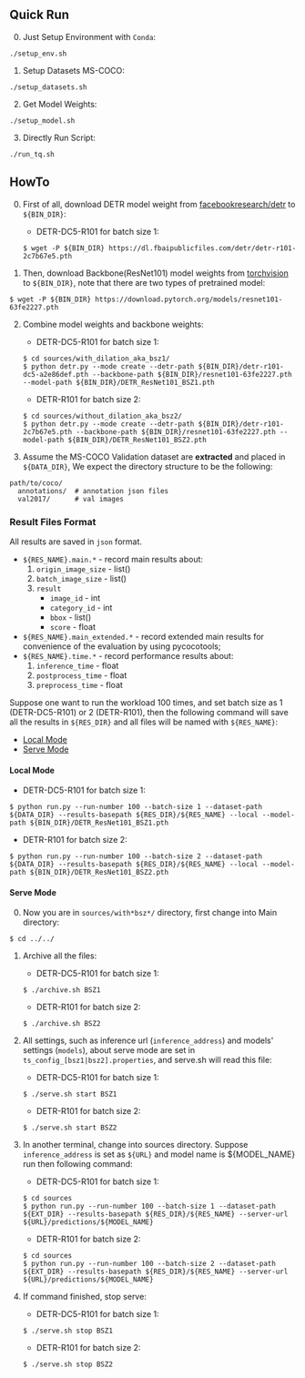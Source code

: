 ## Quick Run
0. Just Setup Environment with `Conda`:
```
./setup_env.sh
```

1. Setup Datasets MS-COCO:
```
./setup_datasets.sh
```

2. Get Model Weights:
```
./setup_model.sh
```

3. Directly Run Script:
```
./run_tq.sh
```

## HowTo

0. First of all, download DETR model weight from [facebookresearch/detr](https://github.com/facebookresearch/detr) to `${BIN_DIR}`:
    * DETR-DC5-R101 for batch size 1:
    ```
    $ wget -P ${BIN_DIR} https://dl.fbaipublicfiles.com/detr/detr-r101-2c7b67e5.pth
    ```

1. Then, download Backbone(ResNet101) model weights from [torchvision](https://pytorch.org/vision/main/models/generated/torchvision.models.resnet101.html#torchvision.models.ResNet101_Weights) to `${BIN_DIR}`, note that there are two types of pretrained model:
```
$ wget -P ${BIN_DIR} https://download.pytorch.org/models/resnet101-63fe2227.pth
```

2. Combine model weights and backbone weights:
    * DETR-DC5-R101 for batch size 1:
    ```
    $ cd sources/with_dilation_aka_bsz1/
    $ python detr.py --mode create --detr-path ${BIN_DIR}/detr-r101-dc5-a2e86def.pth --backbone-path ${BIN_DIR}/resnet101-63fe2227.pth --model-path ${BIN_DIR}/DETR_ResNet101_BSZ1.pth
    ```
    * DETR-R101 for batch size 2:
    ```
    $ cd sources/without_dilation_aka_bsz2/
    $ python detr.py --mode create --detr-path ${BIN_DIR}/detr-r101-2c7b67e5.pth --backbone-path ${BIN_DIR}/resnet101-63fe2227.pth --model-path ${BIN_DIR}/DETR_ResNet101_BSZ2.pth
    ```

3. Assume the MS-COCO Validation dataset are **extracted** and placed in `${DATA_DIR}`, We expect the directory structure to be the following:
```
path/to/coco/
  annotations/  # annotation json files
  val2017/      # val images
```

### Result Files Format
All results are saved in `json` format.
* `${RES_NAME}.main.*` - record main results about:
    1. `origin_image_size` - list()
    2. `batch_image_size` - list()
    3. `result`
        - `image_id` - int
        - `category_id` - int
        - `bbox` - list()
        - `score` - float
* `${RES_NAME}.main_extended.*` - record extended main results for convenience of the evaluation by using pycocotools;
* `${RES_NAME}.time.*` - record performance results about:
    1. `inference_time` - float
    2. `postprocess_time` - float
    3. `preprocess_time` - float

Suppose one want to run the workload 100 times, and set batch size as 1 (DETR-DC5-R101) or 2 (DETR-R101), then the following command will save all the results in `${RES_DIR}` and all files will be named with `${RES_NAME}`:
- <a href='#local'>Local Mode</a>
- <a href='#serve'>Serve Mode</a>

#### <a id='local'>Local Mode</a>
* DETR-DC5-R101 for batch size 1:
```
$ python run.py --run-number 100 --batch-size 1 --dataset-path ${DATA_DIR} --results-basepath ${RES_DIR}/${RES_NAME} --local --model-path ${BIN_DIR}/DETR_ResNet101_BSZ1.pth
```
* DETR-R101 for batch size 2:
```
$ python run.py --run-number 100 --batch-size 2 --dataset-path ${DATA_DIR} --results-basepath ${RES_DIR}/${RES_NAME} --local --model-path ${BIN_DIR}/DETR_ResNet101_BSZ2.pth
```

#### <a id='serve'>Serve Mode</a>

0. Now you are in `sources/with*bsz*/` directory, first change into Main directory:
```
$ cd ../../
```

1. Archive all the files:
    * DETR-DC5-R101 for batch size 1:
    ```
    $ ./archive.sh BSZ1
    ```
    * DETR-R101 for batch size 2:
    ```
    $ ./archive.sh BSZ2
    ```

2. All settings, such as inference url (`inference_address`) and models' settings (`models`), about serve mode are set in `ts_config_[bsz1|bsz2].properties`, and serve.sh will read this file:
    * DETR-DC5-R101 for batch size 1:
    ```
    $ ./serve.sh start BSZ1
    ```
    * DETR-R101 for batch size 2:
    ```
    $ ./serve.sh start BSZ2
    ```

3. In another terminal, change into sources directory. Suppose `inference_address` is set as `${URL}` and model name is ${MODEL_NAME} run then following command:
    * DETR-DC5-R101 for batch size 1:
    ```
    $ cd sources
    $ python run.py --run-number 100 --batch-size 1 --dataset-path ${EXT_DIR} --results-basepath ${RES_DIR}/${RES_NAME} --server-url ${URL}/predictions/${MODEL_NAME}
    ```
    * DETR-R101 for batch size 2:
    ```
    $ cd sources
    $ python run.py --run-number 100 --batch-size 2 --dataset-path ${EXT_DIR} --results-basepath ${RES_DIR}/${RES_NAME} --server-url ${URL}/predictions/${MODEL_NAME}
    ```

4. If command finished, stop serve:
    * DETR-DC5-R101 for batch size 1:
    ```
    $ ./serve.sh stop BSZ1
    ```
    * DETR-R101 for batch size 2:
    ```
    $ ./serve.sh stop BSZ2
    ```